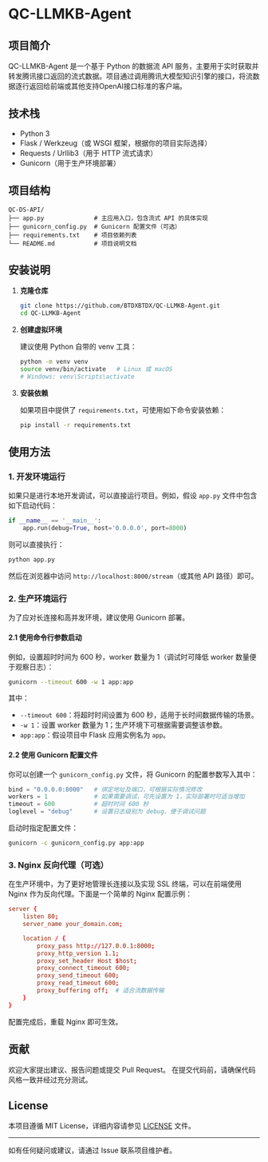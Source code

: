 # QC-LLMKB-Agent

## 项目简介

QC-LLMKB-Agent 是一个基于 Python 的数据流 API 服务，主要用于实时获取并转发腾讯接口返回的流式数据。项目通过调用腾讯大模型知识引擎的接口，将流数据逐行返回给前端或其他支持OpenAI接口标准的客户端。

## 技术栈

- Python 3
- Flask / Werkzeug（或 WSGI 框架，根据你的项目实际选择）
- Requests / Urllib3（用于 HTTP 流式请求）
- Gunicorn（用于生产环境部署）

## 项目结构

```plaintext
QC-DS-API/
├── app.py              # 主应用入口，包含流式 API 的具体实现
├── gunicorn_config.py  # Gunicorn 配置文件（可选）
├── requirements.txt    # 项目依赖列表
└── README.md           # 项目说明文档
```

## 安装说明

1. **克隆仓库**

   ```bash
   git clone https://github.com/BTDXBTDX/QC-LLMKB-Agent.git
   cd QC-LLMKB-Agent
   ```

2. **创建虚拟环境**

   建议使用 Python 自带的 venv 工具：

   ```bash
   python -m venv venv
   source venv/bin/activate   # Linux 或 macOS
   # Windows: venv\Scripts\activate
   ```

3. **安装依赖**

   如果项目中提供了 `requirements.txt`，可使用如下命令安装依赖：

   ```bash
   pip install -r requirements.txt
   ```

## 使用方法

### 1. 开发环境运行

如果只是进行本地开发调试，可以直接运行项目。例如，假设 `app.py` 文件中包含如下启动代码：

```python
if __name__ == '__main__':
    app.run(debug=True, host='0.0.0.0', port=8000)
```

则可以直接执行：

```bash
python app.py
```

然后在浏览器中访问 `http://localhost:8000/stream`（或其他 API 路径）即可。

### 2. 生产环境运行

为了应对长连接和高并发环境，建议使用 Gunicorn 部署。

#### 2.1 使用命令行参数启动

例如，设置超时时间为 600 秒，worker 数量为 1（调试时可降低 worker 数量便于观察日志）：

```bash
gunicorn --timeout 600 -w 1 app:app
```

其中：
- `--timeout 600`：将超时时间设置为 600 秒，适用于长时间数据传输的场景。
- `-w 1`：设置 worker 数量为 1；生产环境下可根据需要调整该参数。
- `app:app`：假设项目中 Flask 应用实例名为 `app`。

#### 2.2 使用 Gunicorn 配置文件

你可以创建一个 `gunicorn_config.py` 文件，将 Gunicorn 的配置参数写入其中：

```python
bind = "0.0.0.0:8000"   # 绑定地址及端口，可根据实际情况修改
workers = 1             # 如果需要调试，可先设置为 1，实际部署时可适当增加
timeout = 600           # 超时时间 600 秒
loglevel = "debug"      # 设置日志级别为 debug，便于调试问题
```

启动时指定配置文件：

```bash
gunicorn -c gunicorn_config.py app:app
```

### 3. Nginx 反向代理（可选）

在生产环境中，为了更好地管理长连接以及实现 SSL 终端，可以在前端使用 Nginx 作为反向代理。下面是一个简单的 Nginx 配置示例：

```conf
server {
    listen 80;
    server_name your_domain.com;

    location / {
        proxy_pass http://127.0.0.1:8000;
        proxy_http_version 1.1;
        proxy_set_header Host $host;
        proxy_connect_timeout 600;
        proxy_send_timeout 600;
        proxy_read_timeout 600;
        proxy_buffering off;  # 适合流数据传输
    }
}
```

配置完成后，重载 Nginx 即可生效。


## 贡献

欢迎大家提出建议、报告问题或提交 Pull Request。
在提交代码前，请确保代码风格一致并经过充分测试。

## License

本项目遵循 MIT License，详细内容请参见 [LICENSE](LICENSE) 文件。

---

如有任何疑问或建议，请通过 Issue 联系项目维护者。
